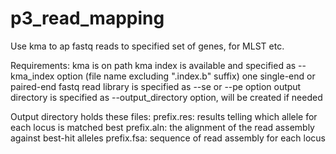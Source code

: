 # p3_read_mapping
Use kma to ap fastq reads to specified set of genes, for MLST etc.

Requirements:
	kma is on path
	kma index is available and specified as --kma_index option (file name excluding ".index.b" suffix)
	one single-end or paired-end fastq read library is specified as --se or --pe option
	output directory is specified as --output_directory option, will be created if needed

Output directory holds these files:
	prefix.res: results telling which allele for each locus is matched best
	prefix.aln: the alignment of the read assembly against best-hit alleles
	prefix.fsa: sequence of read assembly for each locus

